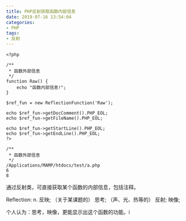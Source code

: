 ```yaml
---
title: PHP反射获取函数内部信息
date: 2019-07-16 13:54:04
categories: 
- PHP
tags: 
- 反射
---
```


```
<?php

/**
 * 函数外部信息
 */
function Raw() {
    echo "函数内部信息!";
}

$ref_fun = new ReflectionFunction('Raw');

echo $ref_fun->getDocComment().PHP_EOL;
echo $ref_fun->getFileName().PHP_EOL;

echo $ref_fun->getStartLine().PHP_EOL;
echo $ref_fun->getEndLine().PHP_EOL;
?>

/**
 * 函数外部信息
 */
/Applications/MAMP/htdocs/test/a.php
6
8
```

通过反射类，可直接获取某个函数的内部信息，包括注释。

Reflection:
n.	反映; （关于某课题的） 思考; （声、光、热等的） 反射; 映像;

个人认为：思考，映像，更能显示出这个函数的功能。i
